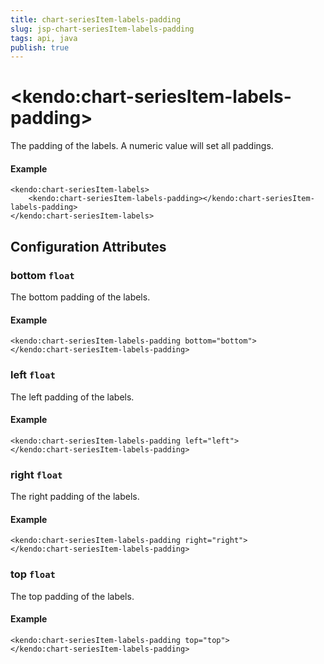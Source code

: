 ```yaml
---
title: chart-seriesItem-labels-padding
slug: jsp-chart-seriesItem-labels-padding
tags: api, java
publish: true
---
```


# \<kendo:chart-seriesItem-labels-padding\>

The padding of the labels. A numeric value will set all paddings.

#### Example
    <kendo:chart-seriesItem-labels>
        <kendo:chart-seriesItem-labels-padding></kendo:chart-seriesItem-labels-padding>
    </kendo:chart-seriesItem-labels>

## Configuration Attributes

### bottom `float`

The bottom padding of the labels.

#### Example
    <kendo:chart-seriesItem-labels-padding bottom="bottom">
    </kendo:chart-seriesItem-labels-padding>

### left `float`

The left padding of the labels.

#### Example
    <kendo:chart-seriesItem-labels-padding left="left">
    </kendo:chart-seriesItem-labels-padding>

### right `float`

The right padding of the labels.

#### Example
    <kendo:chart-seriesItem-labels-padding right="right">
    </kendo:chart-seriesItem-labels-padding>

### top `float`

The top padding of the labels.

#### Example
    <kendo:chart-seriesItem-labels-padding top="top">
    </kendo:chart-seriesItem-labels-padding>

